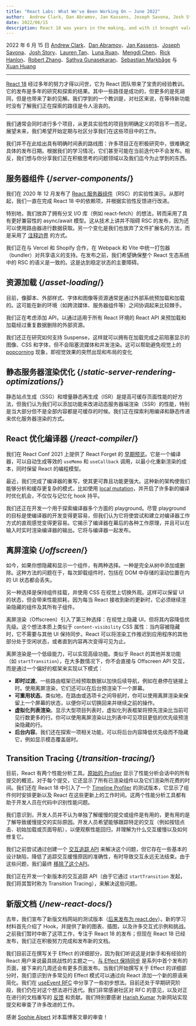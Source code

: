 ```yaml
---
title: "React Labs: What We've Been Working On – June 2022"
author:  Andrew Clark, Dan Abramov, Jan Kassens, Joseph Savona, Josh Story, Lauren Tan, Luna Ruan, Mengdi Chen, Rick Hanlon, Robert Zhang, Sathya Gunasekaran, Sebastian Markbage, and Xuan Huang
date: 2022/06/15
description: React 18 was years in the making, and with it brought valuable lessons for the React team. Its release was the result of many years of research and exploring many paths. Some of those paths were successful; many more were dead-ends that led to new insights. One lesson we’ve learned is that it’s frustrating for the community to wait for new features without having insight into these paths that we’re exploring.
---
```


2022 年 6 月 15 日 [Andrew Clark](https://twitter.com/acdlite)、[Dan Abramov](https://twitter.com/dan_abramov)、[Jan Kassens](https://twitter.com/kassens)、[Joseph Savona](https://twitter.com/en_JS)、[Josh Story](https://twitter.com/joshcstory)、[Lauren Tan](https://twitter.com/potetotes)、[Luna Ruan](https://twitter.com/lunaruan)、[Mengdi Chen](https://twitter.com/mengdi_en)、[Rick Hanlon](https://twitter.com/rickhanlonii)、[Robert Zhang](https://twitter.com/jiaxuanzhang01)、[Sathya Gunasekaran](https://twitter.com/_gsathya)、[Sebastian Markbåge](https://twitter.com/sebmarkbage) 与 [Xuan Huang](https://twitter.com/Huxpro)

---

<Intro>

[React 18](/blog/2022/03/29/react-v18) 经过多年的努力才得以问世，它为 React 团队带来了宝贵的经验教训。它的发布是多年的研究和探索的结果。其中一些路径是成功的，但更多的是死胡同，但是也带来了新的见解。我们学到的一个教训是，对社区来说，在等待新功能时没有了解我们正在探索的路径是令人沮丧的。

</Intro>

---

我们通常会同时进行多个项目，从更具实验性的项目到明确定义的项目不一而足。展望未来，我们希望开始定期与社区分享我们在这些项目中的工作。

我们并不在此给出具有明确时间表的路线图：许多项目正在积极研究中，很难确定具体的发布日期。根据我们的学习情况，它们甚至可能在当前迭代中不会发布。相反，我们想与你分享我们正在积极思考的问题领域以及我们迄今为止学到的东西。

## 服务器组件 {/*server-components*/}

我们在 2020 年 12 月发布了 [React 服务器组件](https://legacy.reactjs.org/blog/2020/12/21/data-fetching-with-react-server-components.html)（RSC）的实验性演示。从那时起，我们一直在完成 React 18 中的依赖项，并根据实验性反馈进行改进。

特别地，我们放弃了拥有分叉 I/O 库（例如 react-fetch）的想法，转而采用了具有更好兼容性的 async/await 模型。这从技术上讲并不阻碍 RSC 的发布，因为还可以使用路由器进行数据获取。另一个变化是我们也放弃了文件扩展名的方法，而是采用了 [注释边界](https://github.com/reactjs/rfcs/pull/189#issuecomment-1116482278) 的方式。

我们正在与 Vercel 和 Shopify 合作，在 Webpack 和 Vite 中统一打包器（bundler）对共享语义的支持。在发布之前，我们希望确保整个 React 生态系统中的 RSC 的语义是一致的。这是达到稳定状态的主要障碍。

## 资源加载 {/*asset-loading*/}

目前，像脚本、外部样式、字体和图像等资源通常是通过外部系统预加载和加载的。这可能在新的环境（如跨流媒体、服务器组件等）之间协调起来比较棘手。

我们正在考虑添加 API，以通过适用于所有 React 环境的 React API 来预加载和加载经过重复数据删除的外部资源。

我们还正在研究如何支持 Suspense，这样就可以拥有在加载完成之前阻塞显示的图像、CSS 和字体，但不会阻塞流媒体和并发渲染。这可以帮助避免视觉上的 [popcorning](https://twitter.com/sebmarkbage/status/1516852731251724293) 现象，即视觉效果的突然出现和布局的变化

## 静态服务器渲染优化 {/*static-server-rendering-optimizations*/}

静态站点生成（SSG）和增量静态再生成（ISR）是提高可缓存页面性能的好方法，但我们认为我们可以添加功能来改进动态服务器端渲染（SSR）的性能，特别是当大部分但不是全部内容都是可缓存的时候。我们正在探索利用编译和静态传递来优化服务器渲染的方式。

## React 优化编译器 {/*react-compiler*/}

我们在 React Conf 2021 上提供了 React Forget 的 [早期预览](https://www.youtube.com/watch?v=lGEMwh32soc)。它是一个编译器，可以自动生成等效的 `useMemo` 和 `useCallback` 调用，以最小化重新渲染的成本，同时保留 React 的编程模型。

最近，我们完成了编译器的重写，使其更可靠且功能更强大。这种新的架构使我们能够分析和缓存更复杂的模式，比如使用 [local mutation](/learn/keeping-components-pure#local-mutation-your-components-little-secret)，并开启了许多新的编译时优化机会，不仅仅与记忆化 hook 持平。

我们还正在开发一个用于探索编译器多个方面的 playground。尽管 playground 的目标是使编译器的开发变得更容易，但我们认为它将使尝试和建立对编译器工作方式的直观感觉变得更容易。它揭示了编译器在幕后的各种工作原理，并且可以在输入时实时渲染编译器的输出。它将与编译器一起发布。

## 离屏渲染 {/*offscreen*/}

如今，如果你想隐藏和显示一个组件，有两种选择。一种是完全从树中添加或删除。这种方法的问题在于，每次卸载组件时，包括在 DOM 中存储的滚动位置在内的 UI 状态都会丢失。

另一种选择是保持组件挂载，并使用 CSS 在视觉上切换外观。这样可以保留 UI 的状态，但会带来性能损耗，因为每当 React 接收到新的更新时，它必须继续渲染隐藏的组件及其所有子组件。

离屏渲染（Offscreen）引入了第三种选择：在视觉上隐藏 UI，但将其内容降低优先级。这个想法本质上类似于 `content-visibility` CSS 属性：当内容被隐藏时，它不需要与其他 UI 保持同步。React 可以将渲染工作推迟到应用程序的其他部分处于空闲状态，或者直到内容再次变得可见为止。

离屏渲染是一个低级能力，可以实现高级功能。类似于 React 的其他并发功能（如 `startTransition`），在大多数情况下，你不会直接与 Offscreen API 交互，而是通过一个偏好的框架来实现以下模式：

* **即时过渡**。一些路由框架已经预取数据以加快后续导航，例如在悬停在链接上时。使用离屏渲染，它们还可以在后台预渲染下一个屏幕。
* **可重用状态**。类似地，在路由或选项卡之间导航时，你可以使用离屏渲染来保留上一个屏幕的状态，以便你可以切换回来并继续之前的操作。
* **虚拟化列表渲染**。显示大型项目列表时，虚拟化列表框架将预先渲染比当前可见行数更多的行。你可以使用离屏渲染以比列表中可见项目更低的优先级预渲染隐藏的行。
* **后台内容**。我们还在探索一项相关功能，可以将后台内容降低优先级而不隐藏它，例如显示模态覆盖层时。

## Transition Tracing {/*transition-tracing*/}

目前，React 有两个性能分析工具。[原始的 Profiler](https://legacy.reactjs.org/blog/2018/09/10/introducing-the-react-profiler.html) 显示了性能分析会话中的所有提交的概览。对于每个提交，它还显示了所有已渲染组件以及它们渲染所花费的时间。我们还在 React 18 中引入了一个 [Timeline Profiler](https://github.com/reactwg/react-18/discussions/76) 的测试版本，它显示了组件何时安排更新以及 React 在这些更新上的工作时间。这两个性能分析工具都有助于开发人员在代码中识别性能问题。

我们意识到，开发人员并不认为单独了解缓慢的提交或组件是有用的，更有用的是了解导致缓慢提交的实际原因。开发人员希望能够跟踪特定的交互（例如按钮点击、初始加载或页面导航），以便观察性能回归，并理解为什么交互缓慢以及如何修复它。

我们之前尝试通过创建一个 [交互追踪 API](https://gist.github.com/bvaughn/8de925562903afd2e7a12554adcdda16) 来解决这个问题，但它存在一些基本的设计缺陷，降低了追踪交互缓慢原因的准确性，有时导致交互永远无法结束。由于这些问题，我们最终 [移除了这个API](https://github.com/facebook/react/pull/20037)。

我们正在开发一个新版本的交互追踪 API（由于它通过 `startTransition` 发起，我们将其暂时称为 Transition Tracing），来解决这些问题。

## 新版文档 {/*new-react-docs*/}

去年，我们宣布了新版文档网站的测试版本（[后来发布为 react.dev](/blog/2023/03/16/introducing-react-dev)）。新的学习材料首先介绍了 Hook，并提供了新的图表、插图，以及许多交互式示例和挑战。之前我们暂时中断了这项工作，专注于 React 18 的发布；但现在 React 18 已经发布，我们正在积极努力完成和发布新的文档。

我们目前正在撰写关于 Effect 的详细部分，因为我们听说这是对新手和有经验的 React 用户来说最具挑战性的主题之一。[与 Effect 保持同步](/learn/synchronizing-with-effects) 是系列中首个发布的页面，接下来的几周还会有更多页面发布。当我们开始撰写关于 Effect 的详细部分时，我们意识到许多常见的 Effect 模式可以通过向 React 添加一个新的原语来简化。我们在 [useEvent RFC](https://github.com/reactjs/rfcs/pull/220) 中分享了一些初步想法。目前还处于早期研究阶段，我们仍在对这个想法进行迭代。我们非常感谢社区对 RFC 的意见，以及对正在进行的文档重写的 [反馈](https://github.com/reactjs/reactjs.org/issues/3308) 和贡献。我们特别要感谢 [Harish Kumar](https://github.com/harish-sethuraman) 为新网站实现提交和审查了许多改进的工作。

感谢 [Sophie Alpert](https://twitter.com/sophiebits) 对本篇博客文章的审查！
